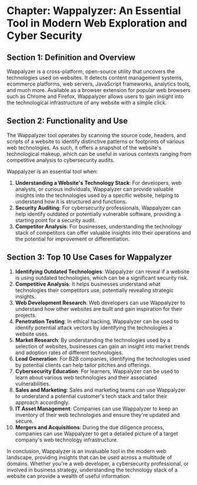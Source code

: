 # Chapter: Wappalyzer: An Essential Tool in Modern Web Exploration and Cyber Security

## Section 1: Definition and Overview

Wappalyzer is a cross-platform, open-source utility that uncovers the technologies used on websites. It detects content management systems, ecommerce platforms, web servers, JavaScript frameworks, analytics tools, and much more. Available as a browser extension for popular web browsers such as Chrome and Firefox, Wappalyzer allows users to gain insight into the technological infrastructure of any website with a simple click.

## Section 2: Functionality and Use

The Wappalyzer tool operates by scanning the source code, headers, and scripts of a website to identify distinctive patterns or footprints of various web technologies. As such, it offers a snapshot of the website's technological makeup, which can be useful in various contexts ranging from competitive analysis to cybersecurity audits.

Wappalyzer is an essential tool when:

1. **Understanding a Website's Technology Stack**: For developers, web analysts, or curious individuals, Wappalyzer can provide valuable insights into the technologies used by a specific website, helping to understand how it is structured and functions.
2. **Security Auditing**: For cybersecurity professionals, Wappalyzer can help identify outdated or potentially vulnerable software, providing a starting point for a security audit.
3. **Competitor Analysis**: For businesses, understanding the technology stack of competitors can offer valuable insights into their operations and the potential for improvement or differentiation.

## Section 3: Top 10 Use Cases for Wappalyzer

1. **Identifying Outdated Technologies**: Wappalyzer can reveal if a website is using outdated technologies, which can be a significant security risk.
2. **Competitive Analysis**: It helps businesses understand what technologies their competitors use, potentially revealing strategic insights.
3. **Web Development Research**: Web developers can use Wappalyzer to understand how other websites are built and gain inspiration for their projects.
4. **Penetration Testing**: In ethical hacking, Wappalyzer can be used to identify potential attack vectors by identifying the technologies a website uses.
5. **Market Research**: By understanding the technologies used by a selection of websites, businesses can gain an insight into market trends and adoption rates of different technologies.
6. **Lead Generation**: For B2B companies, identifying the technologies used by potential clients can help tailor pitches and offerings.
7. **Cybersecurity Education**: For learners, Wappalyzer can be used to learn about various web technologies and their associated vulnerabilities.
8. **Sales and Marketing**: Sales and marketing teams can use Wappalyzer to understand a potential customer's tech stack and tailor their approach accordingly.
9. **IT Asset Management**: Companies can use Wappalyzer to keep an inventory of their web technologies and ensure they're updated and secure.
10. **Mergers and Acquisitions**: During the due diligence process, companies can use Wappalyzer to get a detailed picture of a target company's web technology infrastructure.

In conclusion, Wappalyzer is an invaluable tool in the modern web landscape, providing insights that can be used across a multitude of domains. Whether you're a web developer, a cybersecurity professional, or involved in business strategy, understanding the technology stack of a website can provide a wealth of useful information.

